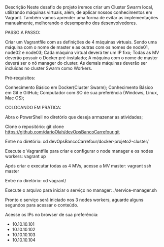Descrição
Neste desafio de projeto iremos criar um Cluster Swarm local, utilizando máquinas virtuais, além, de aplicar nossos conhecimentos em Vagrant. Também vamos aprender uma forma de evitar as implementações manualmente, melhorando o desempenho dos desenvolvedores.

PASSO A PASSO:

Criar um Vagrantfile com as definições de 4 máquinas virtuais. Sendo uma máquina com o nome de master e as outras com os nomes de node01, node02 e node03; 
Cada máquina virtual deverá ter um IP fixo; 
Todas as MV deverão possuir o Docker pré-instalado; 
A máquina com o nome de master deverá ser o nó manager do cluster. 
As demais máquinas deverão ser incluídas no cluster Swarm como Workers. 

Pré-requisitos:

Conhecimento Básico em Docker(Cluster Swarm);
Conhecimento Básico em Git e GitHub;
Computador com SO de sua preferência (Windows, Linux, Mac OS);

COLOCANDO EM PRÁTICA:

Abra o PowerShell no diretório que deseja armazenar as atividades;

Clone o repositório: git clone https://github.com/darioOlah/devOpsBancoCarrefour.git

Entre no diretório: cd devOpsBancoCarrefour/docker-projeto2-cluster/

Execute o Vagrantfile para criar e configurar o node manager e os nodes workers: vagrant up

Após criar e executar todas as 4 MVs, acesse a MV master: vagrant ssh master

Entre no diretório: cd vagrant/

Execute o arquivo para iniciar o serviço no manager: ./service-manager.sh 

Pronto o serviço será iniciado nos 3 nodes workers, aguarde alguns segundos para acessar o conteúdo.

Acesse os IPs no browser de sua preferência: 
 - 10.10.10.101
 - 10.10.10.102
 - 10.10.10.103
 - 10.10.10.104
